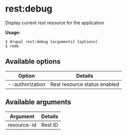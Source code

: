 # rest:debug
Display current rest resource for the application

**Usage:**
```
$ drupal rest:debug [arguments] [options]
$ rede  
```

## Available options
Option | Details
-------|-------------
--authorization | Rest resource status enabled | disabled

## Available arguments
Argument | Details
---------|-------------
resource-id | Rest ID
